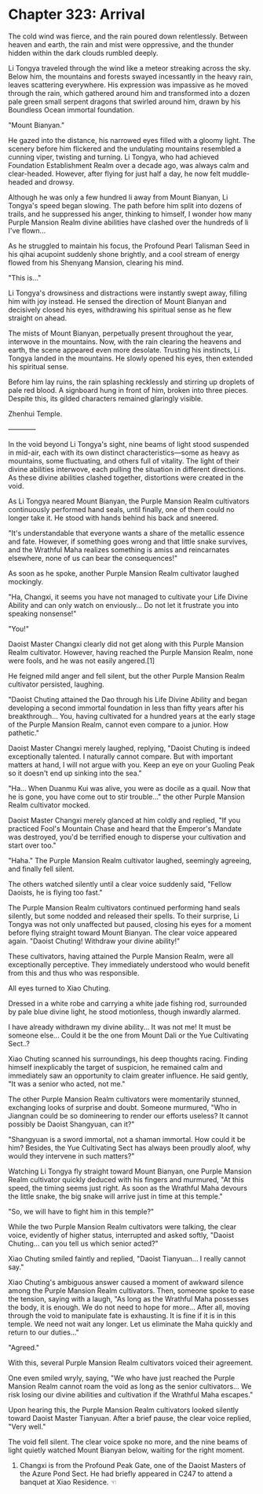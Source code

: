 # Chapter 323: Arrival

The cold wind was fierce, and the rain poured down relentlessly. Between heaven and earth, the rain and mist were oppressive, and the thunder hidden within the dark clouds rumbled deeply.

Li Tongya traveled through the wind like a meteor streaking across the sky. Below him, the mountains and forests swayed incessantly in the heavy rain, leaves scattering everywhere. His expression was impassive as he moved through the rain, which gathered around him and transformed into a dozen pale green small serpent dragons that swirled around him, drawn by his Boundless Ocean immortal foundation.

"Mount Bianyan."

He gazed into the distance, his narrowed eyes filled with a gloomy light. The scenery before him flickered and the undulating mountains resembled a cunning viper, twisting and turning. Li Tongya, who had achieved Foundation Establishment Realm over a decade ago, was always calm and clear-headed. However, after flying for just half a day, he now felt muddle-headed and drowsy.

Although he was only a few hundred li away from Mount Bianyan, Li Tongya's speed began slowing. The path before him split into dozens of trails, and he suppressed his anger, thinking to himself, I wonder how many Purple Mansion Realm divine abilities have clashed over the hundreds of li I've flown...

As he struggled to maintain his focus, the Profound Pearl Talisman Seed in his qihai acupoint suddenly shone brightly, and a cool stream of energy flowed from his Shenyang Mansion, clearing his mind.

"This is..."

Li Tongya's drowsiness and distractions were instantly swept away, filling him with joy instead. He sensed the direction of Mount Bianyan and decisively closed his eyes, withdrawing his spiritual sense as he flew straight on ahead.

The mists of Mount Bianyan, perpetually present throughout the year, interwove in the mountains. Now, with the rain clearing the heavens and earth, the scene appeared even more desolate. Trusting his instincts, Li Tongya landed in the mountains. He slowly opened his eyes, then extended his spiritual sense.

Before him lay ruins, the rain splashing recklessly and stirring up droplets of pale red blood. A signboard hung in front of him, broken into three pieces. Despite this, its gilded characters remained glaringly visible.

Zhenhui Temple.

————

In the void beyond Li Tongya's sight, nine beams of light stood suspended in mid-air, each with its own distinct characteristics—some as heavy as mountains, some fluctuating, and others full of vitality. The light of their divine abilities interwove, each pulling the situation in different directions. As these divine abilities clashed together, distortions were created in the void.

As Li Tongya neared Mount Bianyan, the Purple Mansion Realm cultivators continuously performed hand seals, until finally, one of them could no longer take it. He stood with hands behind his back and sneered.

"It's understandable that everyone wants a share of the metallic essence and fate. However, if something goes wrong and that little snake survives, and the Wrathful Maha realizes something is amiss and reincarnates elsewhere, none of us can bear the consequences!"

As soon as he spoke, another Purple Mansion Realm cultivator laughed mockingly.

"Ha, Changxi, it seems you have not managed to cultivate your Life Divine Ability and can only watch on enviously... Do not let it frustrate you into speaking nonsense!"

"You!"

Daoist Master Changxi clearly did not get along with this Purple Mansion Realm cultivator. However, having reached the Purple Mansion Realm, none were fools, and he was not easily angered.[1]

He feigned mild anger and fell silent, but the other Purple Mansion Realm cultivator persisted, laughing.

"Daoist Chuting attained the Dao through his Life Divine Ability and began developing a second immortal foundation in less than fifty years after his breakthrough... You, having cultivated for a hundred years at the early stage of the Purple Mansion Realm, cannot even compare to a junior. How pathetic."

Daoist Master Changxi merely laughed, replying, "Daoist Chuting is indeed exceptionally talented. I naturally cannot compare. But with important matters at hand, I will not argue with you. Keep an eye on your Guoling Peak so it doesn't end up sinking into the sea."

"Ha... When Duanmu Kui was alive, you were as docile as a quail. Now that he is gone, you have come out to stir trouble..." the other Purple Mansion Realm cultivator mocked.

Daoist Master Changxi merely glanced at him coldly and replied, "If you practiced Fool's Mountain Chase and heard that the Emperor's Mandate was destroyed, you'd be terrified enough to disperse your cultivation and start over too."

"Haha." The Purple Mansion Realm cultivator laughed, seemingly agreeing, and finally fell silent.

The others watched silently until a clear voice suddenly said, "Fellow Daoists, he is flying too fast."

The Purple Mansion Realm cultivators continued performing hand seals silently, but some nodded and released their spells. To their surprise, Li Tongya was not only unaffected but paused, closing his eyes for a moment before flying straight toward Mount Bianyan. The clear voice appeared again. "Daoist Chuting! Withdraw your divine ability!"

These cultivators, having attained the Purple Mansion Realm, were all exceptionally perceptive. They immediately understood who would benefit from this and thus who was responsible.

All eyes turned to Xiao Chuting.

Dressed in a white robe and carrying a white jade fishing rod, surrounded by pale blue divine light, he stood motionless, though inwardly alarmed.

I have already withdrawn my divine ability... It was not me! It must be someone else... Could it be the one from Mount Dali or the Yue Cultivating Sect..?

Xiao Chuting scanned his surroundings, his deep thoughts racing. Finding himself inexplicably the target of suspicion, he remained calm and immediately saw an opportunity to claim greater influence. He said gently, "It was a senior who acted, not me."

The other Purple Mansion Realm cultivators were momentarily stunned, exchanging looks of surprise and doubt. Someone murmured, "Who in Jiangnan could be so domineering to render our efforts useless? It cannot possibly be Daoist Shangyuan, can it?"

"Shangyuan is a sword immortal, not a shaman immortal. How could it be him? Besides, the Yue Cultivating Sect has always been proudly aloof, why would they intervene in such matters?"

Watching Li Tongya fly straight toward Mount Bianyan, one Purple Mansion Realm cultivator quickly deduced with his fingers and murmured, "At this speed, the timing seems just right. As soon as the Wrathful Maha devours the little snake, the big snake will arrive just in time at this temple."

"So, we will have to fight him in this temple?"

While the two Purple Mansion Realm cultivators were talking, the clear voice, evidently of higher status, interrupted and asked softly, "Daoist Chuting... can you tell us which senior acted?"

Xiao Chuting smiled faintly and replied, "Daoist Tianyuan... I really cannot say."

Xiao Chuting's ambiguous answer caused a moment of awkward silence among the Purple Mansion Realm cultivators. Then, someone spoke to ease the tension, saying with a laugh, "As long as the Wrathful Maha possesses the body, it is enough. We do not need to hope for more... After all, moving through the void to manipulate fate is exhausting. It is fine if it is in this temple. We need not wait any longer. Let us eliminate the Maha quickly and return to our duties..."

"Agreed."

With this, several Purple Mansion Realm cultivators voiced their agreement.

One even smiled wryly, saying, "We who have just reached the Purple Mansion Realm cannot roam the void as long as the senior cultivators... We risk losing our divine abilities and cultivation if the Wrathful Maha escapes."

Upon hearing this, the Purple Mansion Realm cultivators looked silently toward Daoist Master Tianyuan. After a brief pause, the clear voice replied, "Very well."

The void fell silent. The clear voice spoke no more, and the nine beams of light quietly watched Mount Bianyan below, waiting for the right moment.

1. Changxi is from the Profound Peak Gate, one of the Daoist Masters of the Azure Pond Sect. He had briefly appeared in C247 to attend a banquet at Xiao Residence. ☜
